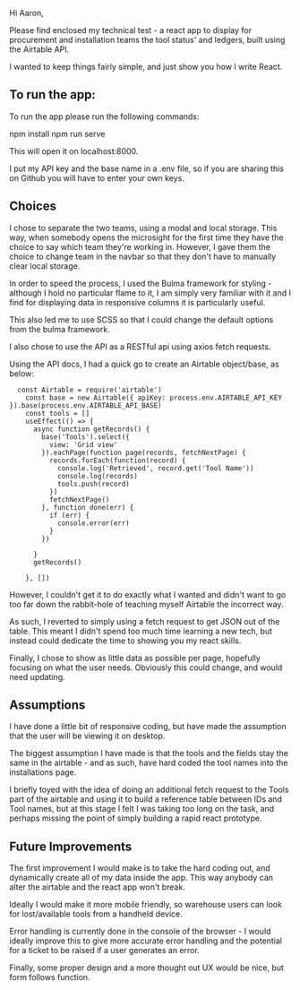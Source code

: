 Hi Aaron, 

Please find enclosed my technical test - a react app to display for procurement and installation teams the tool status' and ledgers, built using the Airtable API. 

I wanted to keep things fairly simple, and just show you how I write React.

## To run the app: 

To run the app please run the following commands:

npm install
npm run serve

This will open it on localhost:8000. 

I put my API key and the base name in a .env file, so if you are sharing this on Github you will have to enter your own keys.

## Choices

I chose to separate the two teams, using a modal and local storage. This way, when somebody opens the microsight for the first time they have the choice to say which team they're working in. However, I gave them the choice to change team in the navbar so that they don't have to manually clear local storage.

In order to speed the process, I used the Bulma framework for styling - although I hold no particular flame to it, I am simply very familiar with it and I find for displaying data in responsive columns it is particularly useful. 

This also led me to use SCSS so that I could change the default options from the bulma framework. 

I also chose to use the API as a RESTful api using axios fetch requests. 

Using the API docs, I had a quick go to create an Airtable object/base, as below:

```
  const Airtable = require('airtable')
    const base = new Airtable({ apiKey: process.env.AIRTABLE_API_KEY }).base(process.env.AIRTABLE_API_BASE)
    const tools = []
    useEffect(() => {
      async function getRecords() {
        base('Tools').select({
          view: 'Grid view'
        }).eachPage(function page(records, fetchNextPage) {
          records.forEach(function(record) {
            console.log('Retrieved', record.get('Tool Name'))
            console.log(records)
            tools.push(record)
          })
          fetchNextPage()
        }, function done(err) {
          if (err) { 
            console.error(err)
          }
        })
        
      }
      getRecords()
      
    }, []) 
  ```

  However, I couldn't get it to do exactly what I wanted and didn't want to go too far down the rabbit-hole of teaching myself Airtable the incorrect way. 

  As such, I reverted to simply using a fetch request to get JSON out of the table. This meant I didn't spend too much time learning a new tech, but instead could dedicate the time to showing you my react skills. 

  Finally, I chose to show as little data as possible per page, hopefully focusing on what the user needs. Obviously this could change, and would need updating.

## Assumptions 

I have done a little bit of responsive coding, but have made the assumption that the user will be viewing it on desktop. 

The biggest assumption I have made is that the tools and the fields stay the same in the airtable - and as such, have hard coded the tool names into the installations page. 

I briefly toyed with the idea of doing an additional fetch request to the Tools part of the airtable and using it to build a reference table between IDs and Tool names, but at this stage I felt I was taking too long on the task, and perhaps missing the point of simply building a rapid react prototype. 

## Future Improvements

The first improvement I would make is to take the hard coding out, and dynamically create all of my data inside the app. This way anybody can alter the airtable and the react app won't break. 

Ideally I would make it more mobile friendly, so warehouse users can look for lost/available tools from a handheld device. 

Error handling is currently done in the console of the browser - I would ideally improve this to give more accurate error handling and the potential for a ticket to be raised if a user generates an error. 

Finally, some proper design and a more thought out UX would be nice, but form follows function.